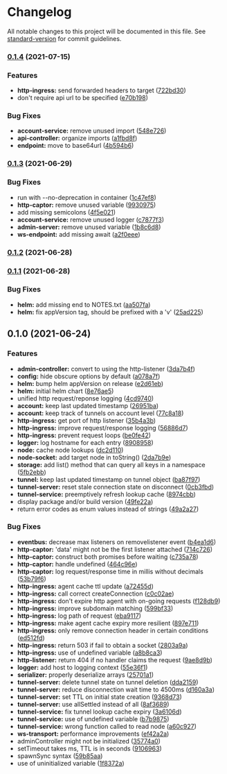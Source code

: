 # Changelog

All notable changes to this project will be documented in this file. See [standard-version](https://github.com/conventional-changelog/standard-version) for commit guidelines.

### [0.1.4](https://github.com/exposr/exposr-server/compare/v0.1.3...v0.1.4) (2021-07-15)


### Features

* **http-ingress:** send forwarded headers to target ([722bd30](https://github.com/exposr/exposr-server/commit/722bd30bbca889028dcba61e8776abc4efcd7e38))
* don't require api url to be specified ([e70b198](https://github.com/exposr/exposr-server/commit/e70b198873f14507245397cda4859329e0f5f985))


### Bug Fixes

* **account-service:** remove unused import ([548e726](https://github.com/exposr/exposr-server/commit/548e7267d841800154b9f6ab843c9bc7e0d92655))
* **api-controller:** organize imports ([a1fbd8f](https://github.com/exposr/exposr-server/commit/a1fbd8fbea380f1cd3f569972501d87b01d7b22a))
* **endpoint:** move to base64url ([4b594b6](https://github.com/exposr/exposr-server/commit/4b594b69838c21297bd80b439033297ef227d2b7))

### [0.1.3](https://github.com/exposr/exposr-server/compare/v0.1.2...v0.1.3) (2021-06-29)


### Bug Fixes

* run with --no-deprecation in container ([1c47ef8](https://github.com/exposr/exposr-server/commit/1c47ef82eaba6cd2ac15394e663fecac3fcdeafa))
* **http-captor:** remove unused variable ([9930975](https://github.com/exposr/exposr-server/commit/9930975b59ca71c2c79387a3c143198a401c56bb))
* add missing semicolons ([4f5e021](https://github.com/exposr/exposr-server/commit/4f5e02100d199aa97f7ba7bee9a52c9a307d10e8))
* **account-service:** remove unused logger ([c7877f3](https://github.com/exposr/exposr-server/commit/c7877f3b8b04c14adbe64f1e95c8b6455ca5cedf))
* **admin-server:** remove unused variable ([1b8c6d8](https://github.com/exposr/exposr-server/commit/1b8c6d8e4beb7a593c82489e18651b1f62fe5f58))
* **ws-endpoint:** add missing await ([a2f0eee](https://github.com/exposr/exposr-server/commit/a2f0eee75fb8047bd3703b74beeb06add3f59153))

### [0.1.2](https://github.com/exposr/exposr-server/compare/v0.1.1...v0.1.2) (2021-06-28)

### [0.1.1](https://github.com/exposr/exposr-server/compare/v0.1.0...v0.1.1) (2021-06-28)


### Bug Fixes

* **helm:** add missing end to NOTES.txt ([aa507fa](https://github.com/exposr/exposr-server/commit/aa507fa4efa69e33b0f0f091ce6c2a5f70edc99b))
* **helm:** fix appVersion tag, should be prefixed with a 'v' ([25ad225](https://github.com/exposr/exposr-server/commit/25ad2250f9aa6ab2ab9040d19713f5d4ddbee167))

## 0.1.0 (2021-06-24)


### Features

* **admin-controller:** convert to using the http-listener ([3da7b4f](https://github.com/exposr/exposr-server/commit/3da7b4f5810874c5e3e3326d8cf8cbd3d765a2e2))
* **config:** hide obscure options by default ([a078a7f](https://github.com/exposr/exposr-server/commit/a078a7f5974347705c930d1b971c4ceb8790b85f))
* **helm:** bump helm appVersion on release ([e2d61eb](https://github.com/exposr/exposr-server/commit/e2d61eb510d00cbdb31c76496e2c15b741ad99cc))
* **helm:** initial helm chart ([8e76ae5](https://github.com/exposr/exposr-server/commit/8e76ae583d151fa976f7f494094bf930fc30ba4d))
* unified http request/reponse logging ([4cd9740](https://github.com/exposr/exposr-server/commit/4cd9740ba16eaf7b01bb108848cd6f7a42e3ad95))
* **account:** keep last updated timestamp ([26951ba](https://github.com/exposr/exposr-server/commit/26951ba4b36e2bc1ee4ae6bdac5f5f6b980b47d0))
* **account:** keep track of tunnels on account level ([77c8a18](https://github.com/exposr/exposr-server/commit/77c8a18702286893dc7751c7e7f5cc1f8d459e96))
* **http-ingress:** get port of http listener ([35b4a3b](https://github.com/exposr/exposr-server/commit/35b4a3b2a28c86026bf8ba444436240a22c2b919))
* **http-ingress:** improve request/response logging ([56886d7](https://github.com/exposr/exposr-server/commit/56886d7226013f583986306cde962547473ff1a3))
* **http-ingress:** prevent request loops ([be0fe42](https://github.com/exposr/exposr-server/commit/be0fe42b1f2aba71660a2d7b4886b7cacadf266f))
* **logger:** log hostname for each entry ([8908958](https://github.com/exposr/exposr-server/commit/89089589dc712a7c726975697484dc0bda34eb3c))
* **node:** cache node lookups ([dc2d110](https://github.com/exposr/exposr-server/commit/dc2d1106195ae48531d8c120fa991bfa33b9d28c))
* **node-socket:** add target node in toString() ([2da7b9e](https://github.com/exposr/exposr-server/commit/2da7b9e7a748335d15f5003fc07f743600359b82))
* **storage:** add list() method that can query all keys in a namespace ([5fb2ebb](https://github.com/exposr/exposr-server/commit/5fb2ebbbb2fcb068aa7344fdd4ae2d14e5f2a10a))
* **tunnel:** keep last updated timestamp on tunnel object ([ba87f97](https://github.com/exposr/exposr-server/commit/ba87f97a1c8291ce96df98c810af12dcff4738c2))
* **tunnel-server:** reset stale connection state on disconnect ([0cb3fbd](https://github.com/exposr/exposr-server/commit/0cb3fbd52033a4b13e60998d6cf8dc4651d7a1db))
* **tunnel-service:** preemptively refresh lookup cache ([8974cbb](https://github.com/exposr/exposr-server/commit/8974cbb0cc9256b308e1abb4b785617b831eff7d))
* display package and/or build version ([49fe22a](https://github.com/exposr/exposr-server/commit/49fe22ae41154e9717cc842e8f8bef19fed4820c))
* return error codes as enum values instead of strings ([49a2a27](https://github.com/exposr/exposr-server/commit/49a2a27c4a7f9978156e7c56fa5a416e30dad6d6))


### Bug Fixes

* **eventbus:** decrease max listeners on removelistener event ([b4ea1d6](https://github.com/exposr/exposr-server/commit/b4ea1d6e822b649c9fbda8c760df78d5a3bc6b09))
* **http-captor:** 'data' might not be the first listener attached ([714c726](https://github.com/exposr/exposr-server/commit/714c726973cf27ca0a66d8c8c7896609701e844a))
* **http-captor:** construct both promises before waiting ([c735a78](https://github.com/exposr/exposr-server/commit/c735a78f6c932b3587f0d6e5ba3e5439968fdd60))
* **http-captor:** handle undefined ([464c96e](https://github.com/exposr/exposr-server/commit/464c96effc146884f11d2babeaefa21ce5812496))
* **http-captor:** log request/response time in millis without decimals ([53b79f6](https://github.com/exposr/exposr-server/commit/53b79f6109878090274532a9432337d2914fdf9d))
* **http-ingress:** agent cache ttl update ([a72455d](https://github.com/exposr/exposr-server/commit/a72455db518b2123b9bb47e3ec90d20686a4df7b))
* **http-ingress:** call correct createConnection ([c0c02ae](https://github.com/exposr/exposr-server/commit/c0c02ae2b96946b32198410eb41f263709c1c82d))
* **http-ingress:** don't expire http agent with on-going requests ([f128db9](https://github.com/exposr/exposr-server/commit/f128db9f2aa4058d7493f8a07c5151c7640fe702))
* **http-ingress:** improve subdomain matching ([599bf33](https://github.com/exposr/exposr-server/commit/599bf332724ef6e4795ee162161c8d9604244170))
* **http-ingress:** log path of request ([eba9117](https://github.com/exposr/exposr-server/commit/eba9117d3d9c2f1e80620406339461ed77f40f03))
* **http-ingress:** make agent cache expiry more resilient ([897e711](https://github.com/exposr/exposr-server/commit/897e711d3438949a1d090a47d94a0127ab5e7f80))
* **http-ingress:** only remove connection header in certain conditions ([ed512fd](https://github.com/exposr/exposr-server/commit/ed512fd8d16a15e3f2a9932b53a93a8bdee38df6))
* **http-ingress:** return 503 if fail to obtain a socket ([2803a9a](https://github.com/exposr/exposr-server/commit/2803a9a15fb283404f9fc4859d26fa6e5fb978ac))
* **http-ingress:** use of undefined variable ([a8b8ca3](https://github.com/exposr/exposr-server/commit/a8b8ca3006b3819c991ab2962b883900a7370917))
* **http-listener:** return 404 if no handler claims the request ([9ae8d9b](https://github.com/exposr/exposr-server/commit/9ae8d9b744d1a52ce36c182b14743e7b6f0ed063))
* **logger:** add host to logging context ([55e36f1](https://github.com/exposr/exposr-server/commit/55e36f1f3efef29a6159f5a9f0ecc833276635a2))
* **serializer:** properly deserialize arrays ([25701a1](https://github.com/exposr/exposr-server/commit/25701a1488bd583a6ffb9127b02bbfa4d6938b74))
* **tunnel-server:** delete tunnel state on tunnel deletion ([dda2159](https://github.com/exposr/exposr-server/commit/dda215962b8cd73bee593d3ac42db716b65eef7b))
* **tunnel-server:** reduce disconnection wait time to 4500ms ([d160a3a](https://github.com/exposr/exposr-server/commit/d160a3ac24a2f0080cc7e029ac17d969f6e73096))
* **tunnel-server:** set TTL on initial state creation ([9368d73](https://github.com/exposr/exposr-server/commit/9368d736e2e0eb7cda102931dfe37ca5b164858e))
* **tunnel-server:** use allSettled instead of all ([8af3689](https://github.com/exposr/exposr-server/commit/8af36891611094e7df96e10201ec103cdf1f919f))
* **tunnel-service:** fix tunnel lookup cache expiry ([3a6106d](https://github.com/exposr/exposr-server/commit/3a6106db10eda2576fc5bc685997983dc057bf63))
* **tunnel-service:** use of undefined variable ([b7b9875](https://github.com/exposr/exposr-server/commit/b7b9875a067be82f5e3e310e5eaf52ff563dfe5f))
* **tunnel-service:** wrong function called to read node ([a60c927](https://github.com/exposr/exposr-server/commit/a60c927dc9050741da885a5c85c1b47b55ad3399))
* **ws-transport:** performance improvements ([ef42a2a](https://github.com/exposr/exposr-server/commit/ef42a2a7a00b63b0ccee525bc62f8a64bed6e851))
* adminController might not be initialized ([35774a0](https://github.com/exposr/exposr-server/commit/35774a08d67c8fb11a73f6b630f41871dd8c1171))
* setTimeout takes ms, TTL is in seconds ([9106963](https://github.com/exposr/exposr-server/commit/910696394e5432392eed3f7c699d57c1e324ef74))
* spawnSync syntax ([59b85aa](https://github.com/exposr/exposr-server/commit/59b85aa54057100ab20da8ee9c442c76950f05ba))
* use of uninitialized variable ([1f8372a](https://github.com/exposr/exposr-server/commit/1f8372aaa8d0b53ebd248ed6653a8a67b9ef2754))
